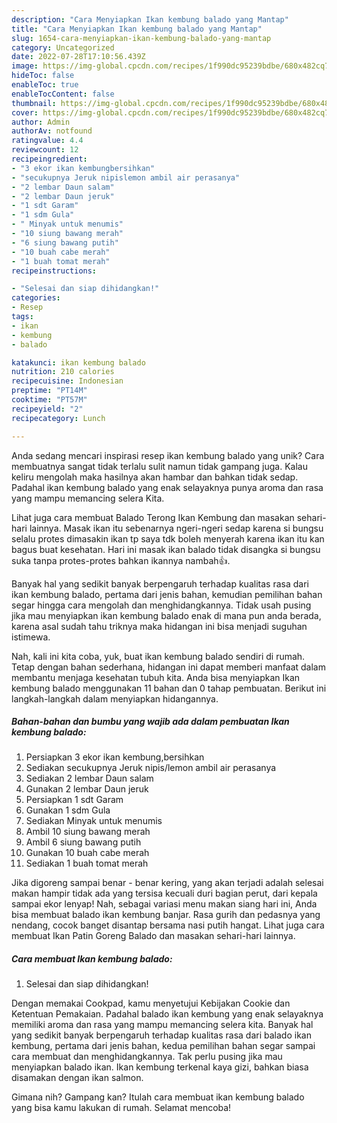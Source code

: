 ```yaml
---
description: "Cara Menyiapkan Ikan kembung balado yang Mantap"
title: "Cara Menyiapkan Ikan kembung balado yang Mantap"
slug: 1654-cara-menyiapkan-ikan-kembung-balado-yang-mantap
category: Uncategorized
date: 2022-07-28T17:10:56.439Z
image: https://img-global.cpcdn.com/recipes/1f990dc95239bdbe/680x482cq70/ikan-kembung-balado-foto-resep-utama.jpg
hideToc: false
enableToc: true
enableTocContent: false
thumbnail: https://img-global.cpcdn.com/recipes/1f990dc95239bdbe/680x482cq70/ikan-kembung-balado-foto-resep-utama.jpg
cover: https://img-global.cpcdn.com/recipes/1f990dc95239bdbe/680x482cq70/ikan-kembung-balado-foto-resep-utama.jpg
author: Admin
authorAv: notfound
ratingvalue: 4.4
reviewcount: 12
recipeingredient:
- "3 ekor ikan kembungbersihkan"
- "secukupnya Jeruk nipislemon ambil air perasanya"
- "2 lembar Daun salam"
- "2 lembar Daun jeruk"
- "1 sdt Garam"
- "1 sdm Gula"
- " Minyak untuk menumis"
- "10 siung bawang merah"
- "6 siung bawang putih"
- "10 buah cabe merah"
- "1 buah tomat merah"
recipeinstructions:

- "Selesai dan siap dihidangkan!"
categories:
- Resep
tags:
- ikan
- kembung
- balado

katakunci: ikan kembung balado 
nutrition: 210 calories
recipecuisine: Indonesian
preptime: "PT14M"
cooktime: "PT57M"
recipeyield: "2"
recipecategory: Lunch

---
```





Anda sedang mencari inspirasi resep ikan kembung balado yang unik? Cara membuatnya sangat tidak terlalu sulit namun tidak gampang juga. Kalau keliru mengolah maka hasilnya akan hambar dan bahkan tidak sedap. Padahal ikan kembung balado yang enak selayaknya punya aroma dan rasa yang mampu memancing selera Kita.





Lihat juga cara membuat Balado Terong Ikan Kembung dan masakan sehari-hari lainnya. Masak ikan itu sebenarnya ngeri-ngeri sedap karena si bungsu selalu protes dimasakin ikan tp saya tdk boleh menyerah karena ikan itu kan bagus buat kesehatan. Hari ini masak ikan balado tidak disangka si bungsu suka tanpa protes-protes bahkan ikannya nambah👍.

Banyak hal yang sedikit banyak berpengaruh terhadap kualitas rasa dari ikan kembung balado, pertama dari jenis bahan, kemudian pemilihan bahan segar hingga cara mengolah dan menghidangkannya. Tidak usah pusing jika mau menyiapkan ikan kembung balado enak di mana pun anda berada, karena asal sudah tahu triknya maka hidangan ini bisa menjadi suguhan istimewa.






Nah, kali ini kita coba, yuk, buat ikan kembung balado sendiri di rumah. Tetap dengan bahan sederhana, hidangan ini dapat memberi manfaat dalam membantu menjaga kesehatan tubuh kita. Anda bisa menyiapkan Ikan kembung balado menggunakan 11 bahan dan 0 tahap pembuatan. Berikut ini langkah-langkah dalam menyiapkan hidangannya.

<!--inarticleads1-->

##### Bahan-bahan dan bumbu yang wajib ada dalam pembuatan Ikan kembung balado:

1. Persiapkan 3 ekor ikan kembung,bersihkan
1. Sediakan secukupnya Jeruk nipis/lemon ambil air perasanya
1. Sediakan 2 lembar Daun salam
1. Gunakan 2 lembar Daun jeruk
1. Persiapkan 1 sdt Garam
1. Gunakan 1 sdm Gula
1. Sediakan  Minyak untuk menumis
1. Ambil 10 siung bawang merah
1. Ambil 6 siung bawang putih
1. Gunakan 10 buah cabe merah
1. Sediakan 1 buah tomat merah


Jika digoreng sampai benar - benar kering, yang akan terjadi adalah selesai makan hampir tidak ada yang tersisa kecuali duri bagian perut, dari kepala sampai ekor lenyap! Nah, sebagai variasi menu makan siang hari ini, Anda bisa membuat balado ikan kembung banjar. Rasa gurih dan pedasnya yang nendang, cocok banget disantap bersama nasi putih hangat. Lihat juga cara membuat Ikan Patin Goreng Balado dan masakan sehari-hari lainnya. 

<!--inarticleads2-->

##### Cara membuat Ikan kembung balado:


1. Selesai dan siap dihidangkan!

Dengan memakai Cookpad, kamu menyetujui Kebijakan Cookie dan Ketentuan Pemakaian. Padahal balado ikan kembung yang enak selayaknya memiliki aroma dan rasa yang mampu memancing selera kita. Banyak hal yang sedikit banyak berpengaruh terhadap kualitas rasa dari balado ikan kembung, pertama dari jenis bahan, kedua pemilihan bahan segar sampai cara membuat dan menghidangkannya. Tak perlu pusing jika mau menyiapkan balado ikan. Ikan kembung terkenal kaya gizi, bahkan biasa disamakan dengan ikan salmon. 

Gimana nih? Gampang kan? Itulah cara membuat ikan kembung balado yang bisa kamu lakukan di rumah. Selamat mencoba!
